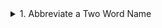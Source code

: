 <details>
<summary>1. Abbreviate a Two Word Name</summary>

Write a function to convert a name into initials. This kata strictly takes two words with one space in between them.

```js
// javascript
function abbrevName(name) {
  const splittedName = name.toUpperCase().split(" ");
  return `${splittedName[0][0]}.${splittedName[1][0]}`;
}
```

```python
# python
def abbrev_name(name):
    splittedName = name.upper().split(" ")
    return f'{splittedName[0][0]}.{splittedName[1][0].upper()}'

```

```java
// java
public class AbbreviateTwoWords {

  public static String abbrevName(String name) {
    String[] splittedName = name.toUpperCase().split(" ");
    return String.format("%s.%s", splittedName[0].charAt(0), splittedName[1].charAt(0));
  }
}
```

</details>

